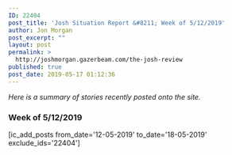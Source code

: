 ```yaml
---
ID: 22404
post_title: 'Josh Situation Report &#8211; Week of 5/12/2019'
author: Jon Morgan
post_excerpt: ""
layout: post
permalink: >
  http://joshmorgan.gazerbeam.com/the-josh-review
published: true
post_date: 2019-05-17 01:12:36
---
```

<!-- wp:tadv/classic-paragraph -->
<p><em>Here is a summary of stories recently posted onto the site.</em></p>
<h3 data-tadv-p="keep">Week of 5/12/2019</h3>
<p>[ic_add_posts from_date='12-05-2019' to_date='18-05-2019' exclude_ids='22404']</p>
<p> </p>
<!-- /wp:tadv/classic-paragraph -->